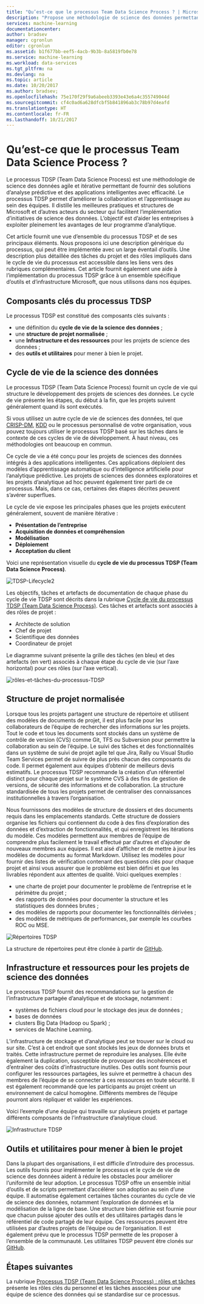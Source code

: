 ```yaml
---
title: "Qu’est-ce que le processus Team Data Science Process ? | Microsoft Docs"
description: "Propose une méthodologie de science des données permettant de fournir des solutions d’analyse prédictive et des applications intelligentes."
services: machine-learning
documentationcenter: 
author: bradsev
manager: cgronlun
editor: cgronlun
ms.assetid: b1f677bb-eef5-4acb-9b3b-8a5819fb0e78
ms.service: machine-learning
ms.workload: data-services
ms.tgt_pltfrm: na
ms.devlang: na
ms.topic: article
ms.date: 10/20/2017
ms.author: bradsev;
ms.openlocfilehash: 75e170f29f9a6abeeb3393e43e6a4c355749044d
ms.sourcegitcommit: cf4c0ad6a628dfcbf5b841896ab3c78b97d4eafd
ms.translationtype: HT
ms.contentlocale: fr-FR
ms.lasthandoff: 10/21/2017
---
```

# <a name="what-is-the-team-data-science-process"></a>Qu’est-ce que le processus Team Data Science Process ?

Le processus TDSP (Team Data Science Process) est une méthodologie de science des données agile et itérative permettant de fournir des solutions d’analyse prédictive et des applications intelligentes avec efficacité. Le processus TDSP permet d’améliorer la collaboration et l’apprentissage au sein des équipes. Il distille les meilleures pratiques et structures de Microsoft et d’autres acteurs du secteur qui facilitent l’implémentation d’initiatives de science des données. L’objectif est d’aider les entreprises à exploiter pleinement les avantages de leur programme d’analytique.

Cet article fournit une vue d’ensemble du processus TDSP et de ses principaux éléments. Nous proposons ici une description générique du processus, qui peut être implémentée avec un large éventail d’outils. Une description plus détaillée des tâches du projet et des rôles impliqués dans le cycle de vie du processus est accessible dans les liens vers des rubriques complémentaires. Cet article fournit également une aide à l’implémentation du processus TDSP grâce à un ensemble spécifique d’outils et d’infrastructure Microsoft, que nous utilisons dans nos équipes.

## <a name="key-components-of-the-tdsp"></a>Composants clés du processus TDSP

Le processus TDSP est constitué des composants clés suivants :

- une définition du **cycle de vie de la science des données** ;
- une **structure de projet normalisée** ;
- une **Infrastructure et des ressources** pour les projets de science des données ;
- des **outils et utilitaires** pour mener à bien le projet.


## <a name="data-science-lifecycle"></a>Cycle de vie de la science des données

Le processus TDSP (Team Data Science Process) fournit un cycle de vie qui structure le développement des projets de sciences des données. Le cycle de vie présente les étapes, du début à la fin, que les projets suivent généralement quand ils sont exécutés.

Si vous utilisez un autre cycle de vie de sciences des données, tel que [CRISP-DM](https://wikipedia.org/wiki/Cross_Industry_Standard_Process_for_Data_Mining), [KDD](https://wikipedia.org/wiki/Data_mining#Process) ou le processus personnalisé de votre organisation, vous pouvez toujours utiliser le processus TDSP basé sur les tâches dans le contexte de ces cycles de vie de développement. À haut niveau, ces méthodologies ont beaucoup en commun. 

Ce cycle de vie a été conçu pour les projets de sciences des données intégrés à des applications intelligentes. Ces applications déploient des modèles d’apprentissage automatique ou d’intelligence artificielle pour l’analytique prédictive. Les projets de sciences des données exploratoires et les projets d’analytique ad hoc peuvent également tirer parti de ce processus. Mais, dans ce cas, certaines des étapes décrites peuvent s’avérer superflues.    

Le cycle de vie expose les principales phases que les projets exécutent généralement, souvent de manière itérative :

* **Présentation de l’entreprise**
* **Acquisition de données et compréhension**
* **Modélisation**
* **Déploiement**
* **Acceptation du client**

Voici une représentation visuelle du **cycle de vie du processus TDSP (Team Data Science Process)**. 

![TDSP-Lifecycle2](./media/overview/tdsp-lifecycle2.png) 

Les objectifs, tâches et artefacts de documentation de chaque phase du cycle de vie TDSP sont décrits dans la rubrique [Cycle de vie du processus TDSP (Team Data Science Process)](lifecycle.md). Ces tâches et artefacts sont associés à des rôles de projet :

- Architecte de solution
- Chef de projet
- Scientifique des données
- Coordinateur de projet 

Le diagramme suivant présente la grille des tâches (en bleu) et des artefacts (en vert) associés à chaque étape du cycle de vie (sur l’axe horizontal) pour ces rôles (sur l’axe vertical). 

![rôles-et-tâches-du-processus-TDSP](./media/overview/tdsp-tasks-by-roles.png)

## <a name="standardized-project-structure"></a>Structure de projet normalisée

Lorsque tous les projets partagent une structure de répertoire et utilisent des modèles de documents de projet, il est plus facile pour les collaborateurs de l’équipe de rechercher des informations sur les projets. Tout le code et tous les documents sont stockés dans un système de contrôle de version (CVS) comme Git, TFS ou Subversion pour permettre la collaboration au sein de l’équipe. Le suivi des tâches et des fonctionnalités dans un système de suivi de projet agile tel que Jira, Rally ou Visual Studio Team Services permet de suivre de plus près chacun des composants du code. Il permet également aux équipes d’obtenir de meilleurs devis estimatifs. Le processus TDSP recommande la création d’un référentiel distinct pour chaque projet sur le système CVS à des fins de gestion de versions, de sécurité des informations et de collaboration. La structure standardisée de tous les projets permet de centraliser des connaissances institutionnelles à travers l’organisation.

Nous fournissons des modèles de structure de dossiers et des documents requis dans les emplacements standards. Cette structure de dossiers organise les fichiers qui contiennent du code à des fins d’exploration des données et d’extraction de fonctionnalités, et qui enregistrent les itérations du modèle. Ces modèles permettent aux membres de l’équipe de comprendre plus facilement le travail effectué par d’autres et d’ajouter de nouveaux membres aux équipes. Il est aisé d’afficher et de mettre à jour les modèles de documents au format Markdown. Utilisez les modèles pour fournir des listes de vérification contenant des questions clés pour chaque projet et ainsi vous assurer que le problème est bien défini et que les livrables répondent aux attentes de qualité. Voici quelques exemples :

- une charte de projet pour documenter le problème de l’entreprise et le périmètre du projet ;
- des rapports de données pour documenter la structure et les statistiques des données brutes ;
- des modèles de rapports pour documenter les fonctionnalités dérivées ;
- des modèles de métriques de performances, par exemple les courbes ROC ou MSE.


![Répertoires TDSP](./media/overview/tdsp-dir-structure.png)

La structure de répertoires peut être clonée à partir de [GitHub](https://github.com/Azure/Azure-TDSP-ProjectTemplate).

## <a name="infrastructure-and-resources-for-data-science-projects"></a>Infrastructure et ressources pour les projets de science des données  

Le processus TDSP fournit des recommandations sur la gestion de l’infrastructure partagée d’analytique et de stockage, notamment :

- systèmes de fichiers cloud pour le stockage des jeux de données ; 
- bases de données
- clusters Big Data (Hadoop ou Spark) ; 
- services de Machine Learning. 

L’infrastructure de stockage et d’analytique peut se trouver sur le cloud ou sur site. C’est à cet endroit que sont stockés les jeux de données bruts et traités. Cette infrastructure permet de reproduire les analyses. Elle évite également la duplication, susceptible de provoquer des incohérences et d’entraîner des coûts d’infrastructure inutiles. Des outils sont fournis pour configurer les ressources partagées, les suivre et permettre à chacun des membres de l’équipe de se connecter à ces ressources en toute sécurité. Il est également recommandé que les participants au projet créent un environnement de calcul homogène. Différents membres de l’équipe pourront alors répliquer et valider les expériences.

Voici l’exemple d’une équipe qui travaille sur plusieurs projets et partage différents composants de l’infrastructure d’analytique cloud.

![Infrastructure TDSP](./media/overview/tdsp-analytics-infra.png)


## <a name="tools-and-utilities-for-project-execution"></a>Outils et utilitaires pour mener à bien le projet

Dans la plupart des organisations, il est difficile d’introduire des processus. Les outils fournis pour implémenter le processus et le cycle de vie de science des données aident à réduire les obstacles pour améliorer l’uniformité de leur adoption. Le processus TDSP offre un ensemble initial d’outils et de scripts permettant d’accélérer son adoption au sein d’une équipe. Il automatise également certaines tâches courantes du cycle de vie de science des données, notamment l’exploration de données et la modélisation de la ligne de base. Une structure bien définie est fournie pour que chacun puisse ajouter des outils et des utilitaires partagés dans le référentiel de code partagé de leur équipe. Ces ressources peuvent être utilisées par d’autres projets de l’équipe ou de l’organisation. Il est également prévu que le processus TDSP permette de les proposer à l’ensemble de la communauté. Les utilitaires TDSP peuvent être clonés sur [GitHub](https://github.com/Azure/Azure-TDSP-Utilities).


## <a name="next-steps"></a>Étapes suivantes

La rubrique [Processus TDSP (Team Data Science Process) : rôles et tâches](https://github.com/Azure/Microsoft-TDSP/blob/master/Docs/roles-tasks.md) présente les rôles clés du personnel et les tâches associées pour une équipe de science des données qui se standardise sur ce processus. 
